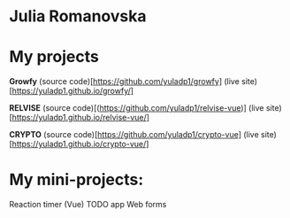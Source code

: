 # Julia Romanovska
# My projects
**Growfy** (source code)[https://github.com/yuladp1/growfy]  (live site)[https://yuladp1.github.io/growfy/]

**RELVISE** (source code)[(https://github.com/yuladp1/relvise-vue)]  (live site)[https://yuladp1.github.io/relvise-vue/]

**CRYPTO** (source code)[https://github.com/yuladp1/crypto-vue]  (live site)[https://yuladp1.github.io/crypto-vue/]

# My mini-projects:
Reaction timer (Vue)
TODO app
Web forms

